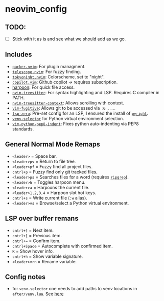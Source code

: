 # neovim_config

## TODO:
- [ ] Stick with it as is and see what we should add as we go.

## Includes
* [`packer.nvim`](https://github.com/wbthomason/packer.nvim): For plugin managment.
* [`telescope.nvim`](https://github.com/nvim-telescope/telescope.nvim): For fuzzy finding.
* [`tokyonight.nvim`](https://github.com/folke/tokyonight.nvim): Colorscheme, set to "night".
* [`copilot.vim`](https://github.com/github/copilot.vim): Github copilot -> requires subscription.
* [harpoon](https://github.com/ThePrimeagen/harpoon): For quick file access.
* [`nvim-treesitter`](https://github.com/nvim-treesitter/nvim-treesitter): For syntax highlighting and LSP. Requires C compiler in PATH.
* [`nvim-treesitter-context`](https://github.com/nvim-treesitter/nvim-treesitter-context): Allows scrolling with context.
* [`vim-fugitive`](https://github.com/tpope/vim-fugitive): Allows git to be accessed via `:G ...`.
* [`lsp-zero`](https://github.com/VonHeikemen/lsp-zero.nvim): Pre-set config for an LSP, I ensured the install of [`pyright`](https://microsoft.github.io/pyright/#/).
* [`venv-selector`](https://github.com/linux-cultist/venv-selector.nvim) for Python virtual environment selection.
* [`vim-python-pep8-indent`](https://github.com/Vimjas/vim-python-pep8-indent): Fixes python auto-indenting via PEP8 standards.

## General Normal Mode Remaps
* `<leader>` = Space bar.
* `<leader>pv` = Return to file tree.
* `<leader>pf` = Fuzzy find all project files.
* `cntrl+p` = Fuzzy find only git tracked files.
* `<leader>ps` = Searches files for a word (requires [`ripgrep`](https://github.com/BurntSushi/ripgrep)).
* `<leader>h` = Toggles harpoon menu.
* `<leader>a` = Harpoons the current file.
* `<leader>1,2,3,4` = Harpoon slot hot keys.
* `cntrl+s` = Write current file (`:w` alias).
* `<leader>vs` = Browse/select a Python virtual environment.

## LSP over buffer remans
* `cntrl+]` = Next item.
* `cntrl+[` = Previous item.
* `cntrl+=` = Confirm item.
* `cntrl+Space` = Autocomplete with confirmed item.
* `K` = Show hover info.
* `cntrl+h` = Show variable signature.
* `<leader>vrn` = Rename variable.

## Config notes
* for `venv-selector` one needs to add paths to venv locations in `after/venv.lua`. See [here](https://github.com/linux-cultist/venv-selector.nvim)

